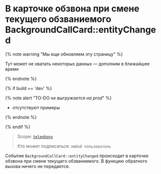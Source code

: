 # В карточке обзвона при смене текущего обзваниемого BackgroundCallCard::entityChanged

{% note warning "Мы еще обновляем эту страницу" %}

Тут может не хватать некоторых данных — дополним в ближайшее время

{% endnote %}

{% if build == 'dev' %}

{% note alert "TO-DO _не выгружается на prod_" %}

- отсутствуют примеры

{% endnote %}

{% endif %}

> Scope: [`telephony`](../../../../scopes/permissions.md)
>
> Кто может подписаться: `любой пользователь`

Событие `BackgroundCallCard::entityChanged` происходит в карточке обзвона при смене текущего обзваниемого. В функцию обратного вызова ничего не передается.